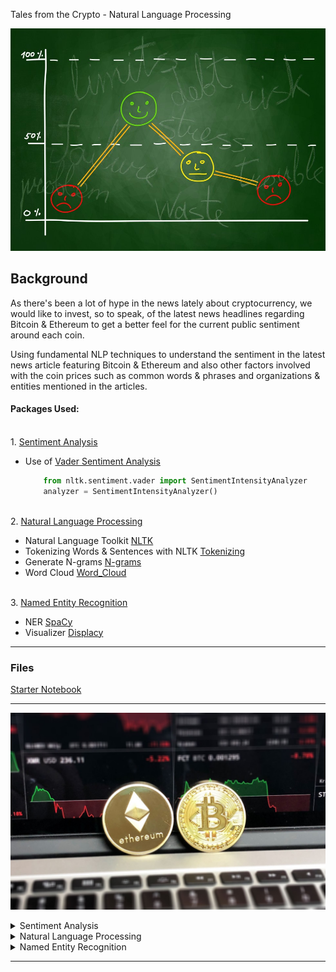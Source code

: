 Tales from the Crypto - Natural Language Processing

![Stock Sentiment](Images/sentimental.jpeg)

## Background

As there's been a lot of hype in the news lately about cryptocurrency, we would like to invest, so to speak, of the latest news headlines regarding Bitcoin & Ethereum to get a better feel for the current public sentiment around each coin.

Using fundamental NLP techniques to understand the sentiment in the latest news article featuring Bitcoin & Ethereum and also other factors involved with the coin prices such as common words & phrases and organizations & entities mentioned in the articles.

#### Packages Used:

<br>1. [Sentiment Analysis](#Sentiment-Analysis)</br>
* Use of [Vader Sentiment Analysis](http://www.nltk.org/howto/sentiment.html)

    ```python
        from nltk.sentiment.vader import SentimentIntensityAnalyzer
        analyzer = SentimentIntensityAnalyzer()
    ```
    
<br>2. [Natural Language Processing](#Natural-Language-Processing)</br>
* Natural Language Toolkit [NLTK](https://en.wikipedia.org/wiki/Natural_Language_Toolkit)
* Tokenizing Words & Sentences with NLTK [Tokenizing](https://en.wikipedia.org/wiki/Natural_Language_Toolkit)
* Generate N-grams [N-grams](https://www.pythonprogramming.in/generate-the-n-grams-for-the-given-sentence-using-nltk-or-textblob.html)
* Word Cloud [Word_Cloud](https://amueller.github.io/word_cloud/)

<br>3. [Named Entity Recognition](#Named-Entity-Recognition)</br>
* NER [SpaCy](https://realpython.com/natural-language-processing-spacy-python/)
* Visualizer [Displacy](https://spacy.io/usage/visualizers)

- - -

### Files

[Starter Notebook](Starter_Code/crypto_sentiment.ipynb)

- - -

![btc_eth_analysis](Images/btc_eth_analysis.jpg)
<details>

<summary>Sentiment Analysis</summary>
    
    
<br>1. *Use of [newsapi](https://newsapi.org/) to pull the latest news articles for Bitcoin and Ethereum*</br>
    ```
        btc_articles = newsapi.get_everything(q='bitcoin',
                                      language='en',
                                      sort_by='relevancy',
                                      )
    ```

<br>2. *Creation of Dataframe of Sentiment Scores for each coin*</br>

**Bitcoin**                     |**Ethereum**        
:-------------------------:|:-------------------------:
<img src="Images/btc_score_df.PNG" width="300" /> | <img src="Images/eth_score_df.PNG" width="300" />
    
    

<br>3. *Descriptive statistics*</br>

**Bitcoin**                     |**Ethereum**     
:-------------------------:|:-------------------------:
<img src="Images/btc_describe.PNG" width="300" /> | <img src="Images/eth_describe.PNG" width="300" />

* Which coin had the highest mean positive score?
  ```python
     Bitcoin - 0.07
  ```

* Which coin had the highest negative score? 
  ```python
     Ethereum - 0.025 
  ```

* Which coin had the highest positive score? 
  ```python
     Ethereum - 0.9198 
  ```
</ul>
    
</details>
    
<details>

<summary> Natural Language Processing </summary><br>
    
<br>1. *Import the following Libraries from nltk:*</br>
    
    ```python
        from nltk.tokenize import word_tokenize, sent_tokenize
        from nltk.corpus import stopwords
        from nltk.stem import WordNetLemmatizer, PorterStemmer
        from string import punctuation
        import re
    ```
  
<br>2. *Use NLTK and Python to tokenize the text for each coin*</br>

* Remove punctuation
    ```python   
        regex = re.compile("[^a-zA-Z0-9 ]")
        re_clean = regex.sub('', text)
    ```
* Lowercase each word
    ```python
        words = word_tokenize(re_clean.lower())
    ```
* Remove stop words
    ```python
        sw = set(stopwords.words('english'))
    ```
* Lemmatize Words into Root words
    ```python
        lemmatizer = WordNetLemmatizer()
        lem = [lemmatizer.lemmatize(word) for word in words]
    ```

<br>3. Look at the ngrams and word frequency for each coin</br>

* Use NLTK to produce the ngrams for N = 2
    ```python
        def get_token(df):
             tokens = []
        for i in df['tokens']:
            tokens.extend(i)
        return tokens
        btc_tokens = get_token(btc_sentiment_df)
        eth_tokens = get_token(eth_sentiment_df)

        #Generate the Bitcoin N-grams where N=2
        def bigram_counter(tokens, N):
        words_count = dict(Counter(ngrams(tokens, n=N)))
        return words_count
    
        bigram_btc = bigram_counter(btc_tokens, 2)
    ```

* List the top 10 words for each coin
    ```python
        # Use the token_count function to generate the top 10 words from each coin
        def token_count(tokens, N=10):
        """Returns the top N tokens from the frequency count"""
        return Counter(tokens).most_common(N)
    ```
    
**Bitcoin**                     |**Ethereum**        
:-------------------------:|:-------------------------:
<img src="Images/btc_top_10.PNG" width="200" /> | <img src="Images/eth_top_10.PNG" width="200" />

* Generate word clouds for each coin to summarize the news for each coin.
    ```python
        from wordcloud import WordCloud
        import matplotlib.pyplot as plt
        plt.style.use('seaborn-whitegrid')
        import matplotlib as mpl
        mpl.rcParams['figure.figsize'] = [20.0, 10.0]
    ```
    
![btc-word-cloud.png](Images/btc-word-cloud.png)

![eth-word-cloud.png](Images/eth-word-cloud.png)

</details>

<details>
    <summary>Named Entity Recognition</summary>

<br>1. Import SpaCy and displacy</br>
    ```python
        import spacy
        from spacy import displacy
        # Load the spaCy model
        nlp = spacy.load('en_core_web_sm')
    ```
<br>2. Build a named entity recognition model for both coins</br>
    ```python
        # Run the NER processor on all of the text
        doc = nlp(btc_content)
        # Add a title to the document
        doc.user_data["title"] = "BITCOIN NER"
    ```
<br>3. Visualize the tags using SpaCy</br>
    ```python
        displacy.render(doc, style='ent')
    ```
    
![btc-ner.png](Images/btc-ner.png)

![eth-ner.png](Images/eth-ner.png)

<br>4. List all Entities</br>
    ```python
        for ent in doc.ents:
        print('{} {}'.format(ent.text, ent.label_))
     ```

**Bitcoin**                      |**Ethereum**        
:-------------------------:|:-------------------------:
<img src="Images/btc_ent.PNG" width="300" /> | <img src="Images/eth_ent.PNG" width="300" />

</details>


- - -

